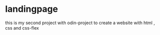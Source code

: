 # landingpage
this is my second project with odin-project to create a website with html , css and css-flex